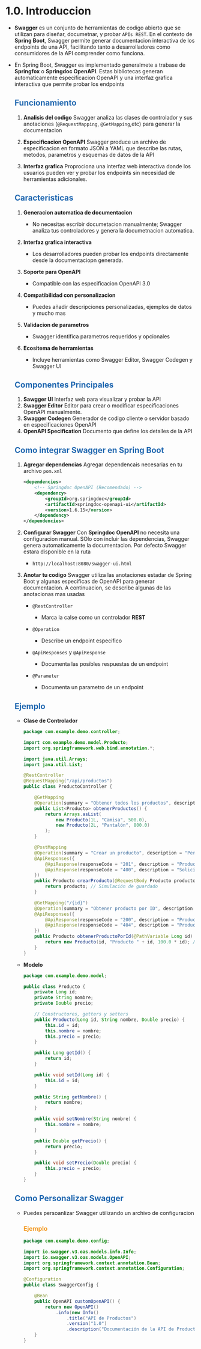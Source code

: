 # 1.0. Introduccion

* **Swagger** es un conjunto de herramientas de codigo abierto que se utilizan para diseñar, documetnar, y probar `APIs REST`. En el contexto de **Spring Boot**, Swagger permite generar documentacion interactiva de los endpoints de una API, facilitando tanto a desarrolladores como consumidores de la API comprender como funciona.

* En Spring Boot, Swagger es implementado generalmete a trabase de **Springfox** o **Springdoc OpenAPI**. Estas bibliotecas generan automaticamente especificacion OpenAPI y una interfaz grafica interactiva que permite probar los endpoints

    ## <span style="color:#2168b0">Funcionamiento</span>
    
    1. **Analisis del codigo** Swagger analiza las clases de controlador y sus anotaciones (`@RequestMapping`, `@GetMapping`,etc) para generar la documentacion
    
    2. **Especificacion OpenAPI** Swagger produce un archivo de especificacion en formato JSON a YAML que describe las rutas, metodos, parametros y esquemas de datos de la API
    
    3. **Interfaz grafica** Proprociona una interfaz web interactiva donde los usuarios pueden ver y probar los endpoints sin necesidad de herramientas adicionales.
    

    ## <span style="color:#2168b0">Caracteristicas</span>
    
    1. **Generacion automatica de documentacion**
    
        * No necesitas escribir documetacion manualmente; Swagger analiza tus controladores y genera la documetnacion automatica.
        
    2. **Interfaz grafica interactiva**
        
        * Los desarrolladores pueden probar los endpoints directamente desde la documentaciopn generada.
        
    3. **Soporte para OpenAPI**
    
        * Compatible con las especificacion OpenAPI 3.0
        
    4. **Compatibilidad con personalizacion**
        
        * Puedes añadir descripciones personalizadas, ejemplos de datos y mucho mas
        
    5. **Validacion de parametros**
    
        * Swagger identifica parametros requeridos y opcionales
        
    6. **Ecositema de herramientas**
    
        * Incluye herramientas como Swagger Editor, Swagger Codegen y Swagger UI
        

    ## <span style="color:#2168b0">Componentes Principales</span>
    
    1. **Sawgger UI** Interfaz web para visualizar y probar la API
    2. **Swagger Editor** Editor para crear o modificar especificaciones OpenAPI manualmente.
    3. **Swagger Codegen** Generador de codigo cliente o servidor basado en especificaciones OpenAPI
    4. **OpenAPI Specification** Documento que define los detalles de la API
    

    ## <span style="color:#2168b0">Como integrar Swagger en Spring Boot</span>
    
    1. **Agregar dependencias** Agregar dependencais necesarias en tu archivo `pom.xml`
    
        ```xml
        <dependencies>
            <!-- Springdoc OpenAPI (Recomendado) -->
            <dependency>
                <groupId>org.springdoc</groupId>
                <artifactId>springdoc-openapi-ui</artifactId>
                <version>1.6.15</version>
            </dependency>
        </dependencies>
        ```

    2. **Configurar Swagger** Con **Springdoc OpenAPI** no necesita una configuracion manual. SOlo con incluir las dependencias, Swagger genera automaticamente la documentacion. Por defecto Swagger estara disponible en la ruta

        * `http://localhost:8080/swagger-ui.html`
        
    3. **Anotar tu codigo** Swagger utiliza las anotaciones estadar de Spring Boot y algunas especificas de OpenAPI para generar documentacion. A continuacion, se describe algunas de las anotacionas mas usadas
    
        * `@RestController`
            * Marca la calse como un controlador **REST**
            
        * `@Operation`
            * Describe un endpoint especifico 
            
        * `@ApiResponses` y `@ApiResponse`
            * Documenta las posibles respuestas de un endpoint
            
        * `@Parameter`
            * Documenta un parametro de un endpoint
            

    ## <span style="color:#2168b0">Ejemplo</span> 
    
    * **Clase de Controlador**
            
        ```java
        package com.example.demo.controller;

        import com.example.demo.model.Producto;
        import org.springframework.web.bind.annotation.*;

        import java.util.Arrays;
        import java.util.List;

        @RestController
        @RequestMapping("/api/productos")
        public class ProductoController {

            @GetMapping
            @Operation(summary = "Obtener todos los productos", description = "Devuelve una lista de todos los productos")
            public List<Producto> obtenerProductos() {
                return Arrays.asList(
                    new Producto(1L, "Camisa", 500.0),
                    new Producto(2L, "Pantalón", 800.0)
                );
            }

            @PostMapping
            @Operation(summary = "Crear un producto", description = "Permite crear un nuevo producto")
            @ApiResponses({
                @ApiResponse(responseCode = "201", description = "Producto creado con éxito"),
                @ApiResponse(responseCode = "400", description = "Solicitud inválida")
            })
            public Producto crearProducto(@RequestBody Producto producto) {
                return producto; // Simulación de guardado
            }

            @GetMapping("/{id}")
            @Operation(summary = "Obtener producto por ID", description = "Devuelve un producto específico por su ID")
            @ApiResponses({
                @ApiResponse(responseCode = "200", description = "Producto encontrado"),
                @ApiResponse(responseCode = "404", description = "Producto no encontrado")
            })
            public Producto obtenerProductoPorId(@PathVariable Long id) {
                return new Producto(id, "Producto " + id, 100.0 * id); // Simulación
            }
        }
        ```
    
    * **Modelo**
    
        ```java
        package com.example.demo.model;

        public class Producto {
            private Long id;
            private String nombre;
            private Double precio;

            // Constructores, getters y setters
            public Producto(Long id, String nombre, Double precio) {
                this.id = id;
                this.nombre = nombre;
                this.precio = precio;
            }

            public Long getId() {
                return id;
            }

            public void setId(Long id) {
                this.id = id;
            }

            public String getNombre() {
                return nombre;
            }

            public void setNombre(String nombre) {
                this.nombre = nombre;
            }

            public Double getPrecio() {
                return precio;
            }

            public void setPrecio(Double precio) {
                this.precio = precio;
            }
        }
        ```

    ## <span style="color:#2168b0">Como Personalizar Swagger</span>
    
    * Puedes persoanlizar Swagger utilizando un archivo de configuracion
    
        ### <span style="color:#f39921">Ejemplo</span>
        
        ```java
        package com.example.demo.config;

        import io.swagger.v3.oas.models.info.Info;
        import io.swagger.v3.oas.models.OpenAPI;
        import org.springframework.context.annotation.Bean;
        import org.springframework.context.annotation.Configuration;

        @Configuration
        public class SwaggerConfig {

            @Bean
            public OpenAPI customOpenAPI() {
                return new OpenAPI()
                    .info(new Info()
                        .title("API de Productos")
                        .version("1.0")
                        .description("Documentación de la API de Productos"));
            }
        }
        ```








       

    

    